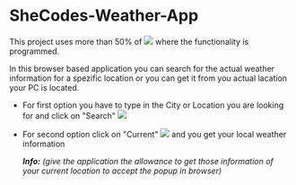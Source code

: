 # SheCodes-Weather-App
This project uses more than 50% of [<img src="https://img.shields.io/badge/-Javascript-F0DB4F?style=for-the-badge&amp;labelColor=black&amp;logo=javascript&amp;logoColor=F0DB4F" style="max-width:20%;">]() where the functionality is programmed.

In this browser based application you can search for the actual weather information for a spezific location or you can get it from you actual lacation your PC is located. 
- For first option you have to type in the City or Location you are looking for and click on "Search" [<img src="https://img.shields.io/badge/-Search-0020FF?style=plastic&amp;">]()
- For second option click on "Current" [<img src="https://img.shields.io/badge/-Current-00FF?style=plastic&amp;">]() and you get your local weather information 
  
  _**Info:** (give the application the allowance to get those information of your current location to accept the popup in browser)_